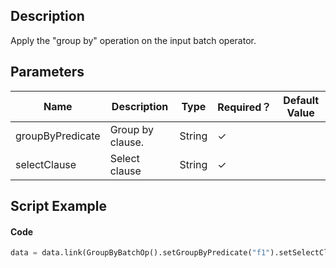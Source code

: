 ## Description
Apply the "group by" operation on the input batch operator.

## Parameters
| Name | Description | Type | Required？ | Default Value |
| --- | --- | --- | --- | --- |
| groupByPredicate | Group by clause. | String | ✓ |  |
| selectClause | Select clause | String | ✓ |  |


## Script Example
#### Code

```python
data = data.link(GroupByBatchOp().setGroupByPredicate("f1").setSelectClause("f1,avg(f2) as f2"))
```

